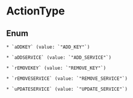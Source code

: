 
# ActionType

## Enum


    * `aDDKEY` (value: `"ADD_KEY"`)

    * `aDDSERVICE` (value: `"ADD_SERVICE"`)

    * `rEMOVEKEY` (value: `"REMOVE_KEY"`)

    * `rEMOVESERVICE` (value: `"REMOVE_SERVICE"`)

    * `uPDATESERVICE` (value: `"UPDATE_SERVICE"`)




